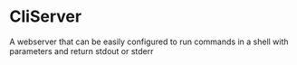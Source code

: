 # CliServer
A webserver that can be easily configured to run commands in a shell with parameters and return stdout or stderr
